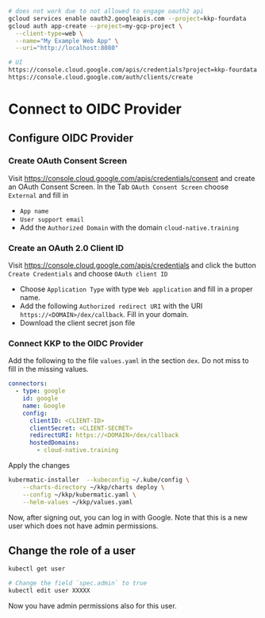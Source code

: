 
```bash

# does not work due to not allowed to engage oauth2 api
gcloud services enable oauth2.googleapis.com --project=kkp-fourdata
gcloud auth app-create --project=my-gcp-project \
  --client-type=web \
  --name="My Example Web App" \
  --uri="http://localhost:8080"

# UI
https://console.cloud.google.com/apis/credentials?project=kkp-fourdata
https://console.cloud.google.com/auth/clients/create

```

# Connect to OIDC Provider

## Configure OIDC Provider

### Create OAuth Consent Screen

Visit <https://console.cloud.google.com/apis/credentials/consent> and create an OAuth Consent Screen. In the Tab `OAuth Consent Screen` choose `External` and fill in

- `App name`
- `User support email`
- Add the `Authorized Domain` with the domain `cloud-native.training`

### Create an OAuth 2.0 Client ID

Visit <https://console.cloud.google.com/apis/credentials> and click the button `Create Credentials` and choose `OAuth client ID`

- Choose `Application Type` with type `Web application` and fill in a proper name.
- Add the following `Authorized redirect URI` with the URI `https://<DOMAIN>/dex/callback`. Fill in your domain.
- Download the client secret json file

### Connect KKP to the OIDC Provider

Add the following to the file `values.yaml` in the section `dex`. Do not miss to fill in the missing values.

```yaml
connectors:
  - type: google
    id: google
    name: Google
    config:
      clientID: <CLIENT-ID>
      clientSecret: <CLIENT-SECRET>
      redirectURI: https://<DOMAIN>/dex/callback
      hostedDomains:
        - cloud-native.training
```

Apply the changes

```bash
kubermatic-installer  --kubeconfig ~/.kube/config \
    --charts-directory ~/kkp/charts deploy \
    --config ~/kkp/kubermatic.yaml \
    --helm-values ~/kkp/values.yaml
```

Now, after signing out, you can log in with Google. Note that this is a new user which does not have admin permissions.

## Change the role of a user

```bash
kubectl get user

# Change the field `spec.admin` to true
kubectl edit user XXXXX
```

Now you have admin permissions also for this user.
